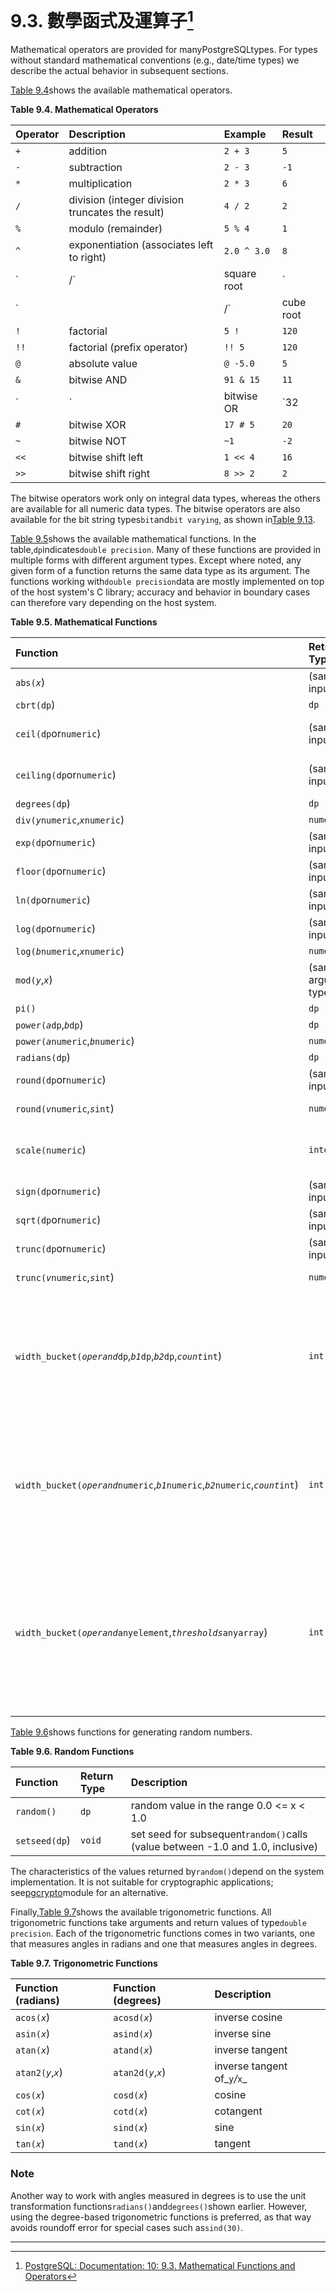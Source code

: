 # 9.3. 數學函式及運算子[^1]

Mathematical operators are provided for manyPostgreSQLtypes. For types without standard mathematical conventions \(e.g., date/time types\) we describe the actual behavior in subsequent sections.

[Table 9.4](https://www.postgresql.org/docs/10/static/functions-math.html#functions-math-op-table)shows the available mathematical operators.

**Table 9.4. Mathematical Operators**

| Operator | Description | Example | Result |
| :--- | :--- | :--- | :--- |
| `+` | addition | `2 + 3` | `5` |
| `-` | subtraction | `2 - 3` | `-1` |
| `*` | multiplication | `2 * 3` | `6` |
| `/` | division \(integer division truncates the result\) | `4 / 2` | `2` |
| `%` | modulo \(remainder\) | `5 % 4` | `1` |
| `^` | exponentiation \(associates left to right\) | `2.0 ^ 3.0` | `8` |
| `|/` | square root | `|/ 25.0` | `5` |
| `||/` | cube root | `||/ 27.0` | `3` |
| `!` | factorial | `5 !` | `120` |
| `!!` | factorial \(prefix operator\) | `!! 5` | `120` |
| `@` | absolute value | `@ -5.0` | `5` |
| `&` | bitwise AND | `91 & 15` | `11` |
| `|` | bitwise OR | `32 | 3` | `35` |
| `#` | bitwise XOR | `17 # 5` | `20` |
| `~` | bitwise NOT | `~1` | `-2` |
| `<<` | bitwise shift left | `1 << 4` | `16` |
| `>>` | bitwise shift right | `8 >> 2` | `2` |

  


The bitwise operators work only on integral data types, whereas the others are available for all numeric data types. The bitwise operators are also available for the bit string types`bit`and`bit varying`, as shown in[Table 9.13](https://www.postgresql.org/docs/10/static/functions-bitstring.html#functions-bit-string-op-table).

[Table 9.5](https://www.postgresql.org/docs/10/static/functions-math.html#functions-math-func-table)shows the available mathematical functions. In the table,`dp`indicates`double precision`. Many of these functions are provided in multiple forms with different argument types. Except where noted, any given form of a function returns the same data type as its argument. The functions working with`double precision`data are mostly implemented on top of the host system's C library; accuracy and behavior in boundary cases can therefore vary depending on the host system.

**Table 9.5. Mathematical Functions**

| Function | Return Type | Description | Example | Result |
| :--- | :--- | :--- | :--- | :--- |
| `abs(`_`x`_\) | \(same as input\) | absolute value | `abs(-17.4)` | `17.4` |
| `cbrt(dp`\) | `dp` | cube root | `cbrt(27.0)` | `3` |
| `ceil(dp`or`numeric`\) | \(same as input\) | nearest integer greater than or equal to argument | `ceil(-42.8)` | `-42` |
| `ceiling(dp`or`numeric`\) | \(same as input\) | nearest integer greater than or equal to argument \(same as`ceil`\) | `ceiling(-95.3)` | `-95` |
| `degrees(dp`\) | `dp` | radians to degrees | `degrees(0.5)` | `28.6478897565412` |
| `div(`_`y`_`numeric`,_`x`_`numeric`\) | `numeric` | integer quotient of_`y`_/_`x`_ | `div(9,4)` | `2` |
| `exp(dp`or`numeric`\) | \(same as input\) | exponential | `exp(1.0)` | `2.71828182845905` |
| `floor(dp`or`numeric`\) | \(same as input\) | nearest integer less than or equal to argument | `floor(-42.8)` | `-43` |
| `ln(dp`or`numeric`\) | \(same as input\) | natural logarithm | `ln(2.0)` | `0.693147180559945` |
| `log(dp`or`numeric`\) | \(same as input\) | base 10 logarithm | `log(100.0)` | `2` |
| `log(`_`b`_`numeric`,_`x`_`numeric`\) | `numeric` | logarithm to base_`b`_ | `log(2.0, 64.0)` | `6.0000000000` |
| `mod(`_`y`_,_`x`_\) | \(same as argument types\) | remainder of_`y`_/_`x`_ | `mod(9,4)` | `1` |
| `pi()` | `dp` | “π”constant | `pi()` | `3.14159265358979` |
| `power(`_`a`_`dp`,_`b`_`dp`\) | `dp` | _`a`_raised to the power of_`b`_ | `power(9.0, 3.0)` | `729` |
| `power(`_`a`_`numeric`,_`b`_`numeric`\) | `numeric` | _`a`_raised to the power of_`b`_ | `power(9.0, 3.0)` | `729` |
| `radians(dp`\) | `dp` | degrees to radians | `radians(45.0)` | `0.785398163397448` |
| `round(dp`or`numeric`\) | \(same as input\) | round to nearest integer | `round(42.4)` | `42` |
| `round(`_`v`_`numeric`,_`s`_`int`\) | `numeric` | round to_`s`_decimal places | `round(42.4382, 2)` | `42.44` |
| `scale(numeric`\) | `integer` | scale of the argument \(the number of decimal digits in the fractional part\) | `scale(8.41)` | `2` |
| `sign(dp`or`numeric`\) | \(same as input\) | sign of the argument \(-1, 0, +1\) | `sign(-8.4)` | `-1` |
| `sqrt(dp`or`numeric`\) | \(same as input\) | square root | `sqrt(2.0)` | `1.4142135623731` |
| `trunc(dp`or`numeric`\) | \(same as input\) | truncate toward zero | `trunc(42.8)` | `42` |
| `trunc(`_`v`_`numeric`,_`s`_`int`\) | `numeric` | truncate to_`s`_decimal places | `trunc(42.4382, 2)` | `42.43` |
| `width_bucket(`_`operand`_`dp`,_`b1`_`dp`,_`b2`_`dp`,_`count`_`int`\) | `int` | return the bucket number to which_`operand`_would be assigned in a histogram having_`count`_equal-width buckets spanning the range_`b1`_to_`b2`_; returns`0`or_`count`_+1for an input outside the range | `width_bucket(5.35, 0.024, 10.06, 5)` | `3` |
| `width_bucket(`_`operand`_`numeric`,_`b1`_`numeric`,_`b2`_`numeric`,_`count`_`int`\) | `int` | return the bucket number to which_`operand`_would be assigned in a histogram having_`count`_equal-width buckets spanning the range_`b1`_to_`b2`_; returns`0`or_`count`_+1for an input outside the range | `width_bucket(5.35, 0.024, 10.06, 5)` | `3` |
| `width_bucket(`_`operand`_`anyelement`,_`thresholds`_`anyarray`\) | `int` | return the bucket number to which_`operand`_would be assigned given an array listing the lower bounds of the buckets; returns`0`for an input less than the first lower bound; the_`thresholds`_array_must be sorted_, smallest first, or unexpected results will be obtained | `width_bucket(now(), array['yesterday', 'today', 'tomorrow']::timestamptz[])` | `2` |

  


[Table 9.6](https://www.postgresql.org/docs/10/static/functions-math.html#functions-math-random-table)shows functions for generating random numbers.

**Table 9.6. Random Functions**

| Function | Return Type | Description |
| :--- | :--- | :--- |
| `random()` | `dp` | random value in the range 0.0 &lt;= x &lt; 1.0 |
| `setseed(dp`\) | `void` | set seed for subsequent`random()`calls \(value between -1.0 and 1.0, inclusive\) |

  


The characteristics of the values returned by`random()`depend on the system implementation. It is not suitable for cryptographic applications; see[pgcrypto](https://www.postgresql.org/docs/10/static/pgcrypto.html)module for an alternative.

Finally,[Table 9.7](https://www.postgresql.org/docs/10/static/functions-math.html#functions-math-trig-table)shows the available trigonometric functions. All trigonometric functions take arguments and return values of type`double precision`. Each of the trigonometric functions comes in two variants, one that measures angles in radians and one that measures angles in degrees.

**Table 9.7. Trigonometric Functions**

| Function \(radians\) | Function \(degrees\) | Description |
| :--- | :--- | :--- |
| `acos(`_`x`_\) | `acosd(`_`x`_\) | inverse cosine |
| `asin(`_`x`_\) | `asind(`_`x`_\) | inverse sine |
| `atan(`_`x`_\) | `atand(`_`x`_\) | inverse tangent |
| `atan2(`_`y`_,_`x`_\) | `atan2d(`_`y`_,_`x`_\) | inverse tangent of_`y`_/_`x`_ |
| `cos(`_`x`_\) | `cosd(`_`x`_\) | cosine |
| `cot(`_`x`_\) | `cotd(`_`x`_\) | cotangent |
| `sin(`_`x`_\) | `sind(`_`x`_\) | sine |
| `tan(`_`x`_\) | `tand(`_`x`_\) | tangent |

  


### Note

Another way to work with angles measured in degrees is to use the unit transformation functions`radians()`and`degrees()`shown earlier. However, using the degree-based trigonometric functions is preferred, as that way avoids roundoff error for special cases such as`sind(30)`.

---



[^1]:  [PostgreSQL: Documentation: 10: 9.3. Mathematical Functions and Operators](https://www.postgresql.org/docs/10/static/functions-math.html)


